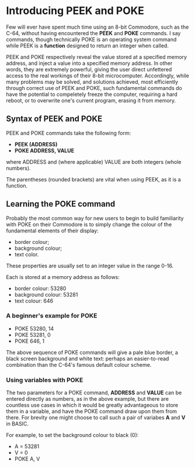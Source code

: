 # Introducing PEEK and POKE
Few will ever have spent much time using an 8-bit Commodore, such as the C-64, without having encountered the **PEEK** and **POKE** commands. I say commands, though technically POKE is an operating system command while PEEK is a **function** designed to return an integer when called.

PEEK and POKE respectively reveal the value stored at a specified memory address, and inject a value into a specified memory address. In other words, they are extremely powerful, giving the user direct unfettered access to the real workings of their 8-bit microcomputer. Accordingly, while many problems may be solved, and solutions achieved, most efficiently through correct use of PEEK and POKE, such fundamental commands do have the potential to compeletely freeze the computer, requiring a hard reboot, or to overwrite one's current program, erasing it from memory.

## Syntax of PEEK and POKE
PEEK and POKE commands take the following form:
- **PEEK (ADDRESS)**
- **POKE ADDRESS, VALUE**

where ADDRESS and (where applicable) VALUE are both integers (whole numbers).

The parentheses (rounded brackets) are vital when using PEEK, as it is a function.

## Learning the POKE command
Probably the most common way for new users to begin to build familiarity with POKE on their Commodore is to simply change the colour of the fundamental elements of their display:
 - border colour;
 - background colour;
 - text color.

These properties are usually set to an integer value in the range 0-16.

Each is stored at a memory address as follows:
 - border colour: 53280
 - background colour: 53281
 - text colour: 646

### A beginner's example for POKE
- POKE 53280, 14
- POKE 53281, 0
- POKE 646, 1

The above sequence of POKE commands will give a pale blue border, a black screen background and white text: perhaps an easier-to-read combination than the C-64's famous default colour scheme.

### Using variables with POKE
The two parameters for a POKE command, **ADDRESS** and **VALUE** can be entered directly as numbers, as in the above example, but there are countless use cases in which it would be greatly advantageous to store them in a variable, and have the POKE command draw upon them from there. For brevity one might choose to call such a pair of variabes **A** and **V** in BASIC.

For example, to set the background colour to black (0):
- A = 53281
- V = 0
- POKE A, V
